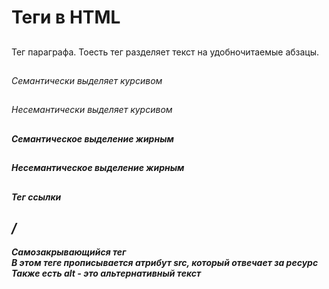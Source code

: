 # Теги в HTML  
## <p>
Тег параграфа. Тоесть тег разделяет текст на удобночитаемые абзацы.
## <em>
Семантически выделяет курсивом  
## <i>
Несемантически выделяет курсивом  
## <strong>  
Семантическое выделение жирным  
## <b>  
Несемантическое выделение жирным  
## <a>  
Тег ссылки  
## /<img>  
Самозакрывающийся тег   
В этом теге прописывается атрибут src, который отвечает за ресурс   
Также есть alt - это альтернативный текст  


